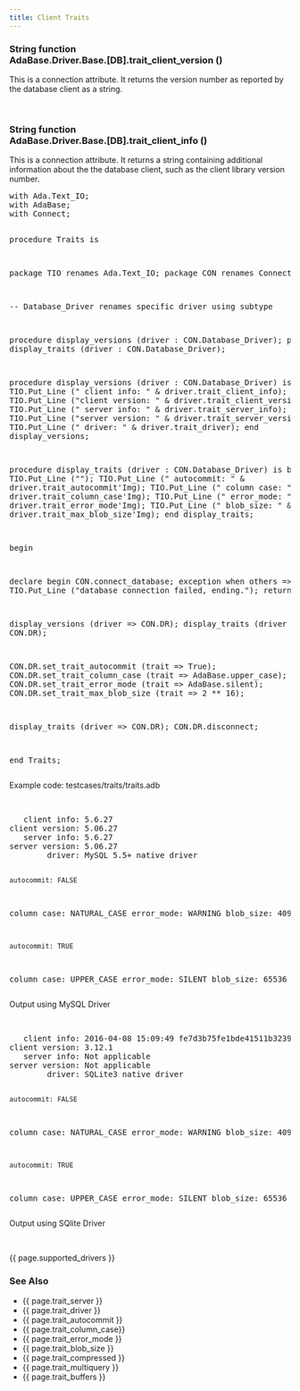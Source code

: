 ```yaml
---
title: Client Traits
---
```


<div class="leftside">
<h3>String function<br/>
AdaBase.Driver.Base.[DB].trait_client_version ()</h3>
<p>This is a connection attribute.  It returns the version number as reported by
the database client as a string.</p>
<br/>
<h3>String function<br/>
AdaBase.Driver.Base.[DB].trait_client_info ()</h3>
<p>This is a connection attribute.  It returns a string containing additional
information about the the database client, such as the client library version
number.</p>
<pre class="code">
with Ada.Text_IO;
with AdaBase;
with Connect;

procedure Traits is

   package TIO renames Ada.Text_IO;
   package CON renames Connect;

   --  Database_Driver renames specific driver using subtype

   procedure display_versions (driver : CON.Database_Driver);
   procedure display_traits   (driver : CON.Database_Driver);

   procedure display_versions (driver : CON.Database_Driver) is
   begin
      TIO.Put_Line ("   client info: " & driver.trait_client_info);
      TIO.Put_Line ("client version: " & driver.trait_client_version);
      TIO.Put_Line ("   server info: " & driver.trait_server_info);
      TIO.Put_Line ("server version: " & driver.trait_server_version);
      TIO.Put_Line ("        driver: " & driver.trait_driver);
   end display_versions;

   procedure display_traits (driver : CON.Database_Driver) is
   begin
      TIO.Put_Line ("");
      TIO.Put_Line ("    autocommit: " & driver.trait_autocommit'Img);
      TIO.Put_Line ("   column case: " & driver.trait_column_case'Img);
      TIO.Put_Line ("    error_mode: " & driver.trait_error_mode'Img);
      TIO.Put_Line ("     blob_size: " & driver.trait_max_blob_size'Img);
   end display_traits;

begin

   declare
   begin
      CON.connect_database;
   exception
      when others =>
         TIO.Put_Line ("database connection failed, ending.");
         return;
   end;

   display_versions (driver => CON.DR);
   display_traits   (driver => CON.DR);

   CON.DR.set_trait_autocommit    (trait => True);
   CON.DR.set_trait_column_case   (trait => AdaBase.upper_case);
   CON.DR.set_trait_error_mode    (trait => AdaBase.silent);
   CON.DR.set_trait_max_blob_size (trait => 2 ** 16);

   display_traits   (driver => CON.DR);
   CON.DR.disconnect;

end Traits;
</pre>
<p class="caption">Example code: testcases/traits/traits.adb</p>
<br/>
<pre class="output">
   client info: 5.6.27
client version: 5.06.27
   server info: 5.6.27
server version: 5.06.27
        driver: MySQL 5.5+ native driver

    autocommit: FALSE
   column case: NATURAL_CASE
    error_mode: WARNING
     blob_size:  4096

    autocommit: TRUE
   column case: UPPER_CASE
    error_mode: SILENT
     blob_size:  65536
</pre>
<p class="caption">Output using MySQL Driver</p>
<br/>
<pre class="output">
   client info: 2016-04-08 15:09:49 fe7d3b75fe1bde41511b323925af8ae1b910bc4d
client version: 3.12.1
   server info: Not applicable
server version: Not applicable
        driver: SQLite3 native driver

    autocommit: FALSE
   column case: NATURAL_CASE
    error_mode: WARNING
     blob_size:  4096

    autocommit: TRUE
   column case: UPPER_CASE
    error_mode: SILENT
     blob_size:  65536
</pre>
<p class="caption">Output using SQlite Driver</p>
<br/>
<p>{{ page.supported_drivers }}</p>
</div>
<div class="sidenav">
  <h3>See Also</h3>
  <ul>
    <li>{{ page.trait_server }}</li>
    <li>{{ page.trait_driver }}</li>
    <li>{{ page.trait_autocommit }}</li>
    <li>{{ page.trait_column_case}}</li>
    <li>{{ page.trait_error_mode }}</li>
    <li>{{ page.trait_blob_size }}</li>
    <li>{{ page.trait_compressed }}</li>
    <li>{{ page.trait_multiquery }}</li>
    <li>{{ page.trait_buffers }}</li>
  </ul>
</div>
